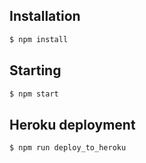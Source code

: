 ## Installation

```bash
$ npm install
```

## Starting

```bash
$ npm start
```

## Heroku deployment

```bash
$ npm run deploy_to_heroku
```
